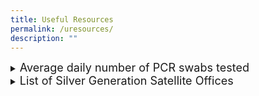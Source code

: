 ```yaml
---
title: Useful Resources
permalink: /uresources/
description: ""
---
```

<details><summary><font size="+1">Average daily number of PCR swabs tested</font></summary>
<br>
	
<iframe width="600" height="400" src="https://data.gov.sg/dataset/covid-19-statistics/resource/bc1cee2b-b5f3-4a2a-954e-cb0dd484a12c/view/f46a97ef-83d8-481c-86c9-1b74859420fe" frameBorder="0"> </iframe>
</details>

<details><summary><font size="+1">List of Silver Generation Satellite Offices </font></summary>
<iframe width="1024" height="900" src="https://data.gov.sg/dataset/sgo-satellite-offices/resource/25c917a4-d670-4696-9053-e22164a5a8f7/view/cc8ba5bd-e498-406a-bf92-7e4c1bdfcce9" frameBorder="0"> </iframe>
</details>